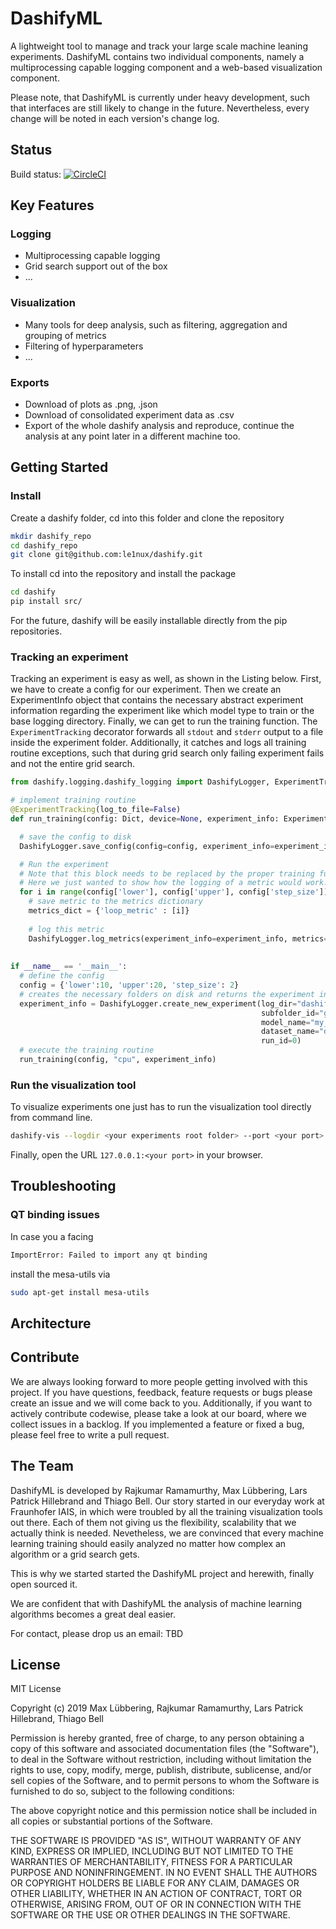 # DashifyML

A lightweight tool to manage and track your large scale machine leaning experiments. DashifyML contains two individual components, namely a multiprocessing capable logging component and a web-based visualization component.

Please note, that DashifyML is currently under heavy development, such that interfaces are still likely to change in the future. Nevertheless, every change will be noted in each version's change log. 

## Status

Build status: [![CircleCI](https://circleci.com/gh/dashifyML/dashifyML/tree/master.svg?style=svg)](https://circleci.com/gh/dashifyML/dashifyML/tree/master)

## Key Features

### Logging

* Multiprocessing capable logging
* Grid search support out of the box
* ...
### Visualization

* Many tools for deep analysis, such as filtering, aggregation and grouping of metrics
* Filtering of hyperparameters
* ...

### Exports

* Download of plots as .png, .json
* Download of consolidated experiment data as .csv
* Export of the whole dashify analysis and reproduce, continue the analysis at any point later in a different machine too.

## Getting Started

### Install

Create a dashify folder, cd into this folder and clone the repository 

``` bash
mkdir dashify_repo
cd dashify_repo
git clone git@github.com:le1nux/dashify.git
```

To install cd into the repository and install the package

``` bash
cd dashify
pip install src/
```
For the future, dashify will be easily installable directly from the pip repositories.

### Tracking an experiment
Tracking an experiment is easy as well, as shown in the Listing below. 
First, we have to create a config for our experiment. Then we create an ExperimentInfo object that contains the necessary abstract experiment information regarding the experiment like which model type to train or the base logging directory.
Finally, we can get to run the training function. The `ExperimentTracking` decorator forwards all `stdout` and `stderr` output to a file inside the experiment folder. Additionally, it catches and logs all training routine exceptions, such that during grid search only failing experiment fails and not the entire grid search.

``` python
from dashify.logging.dashify_logging import DashifyLogger, ExperimentTracking, ExperimentInfo

# implement training routine
@ExperimentTracking(log_to_file=False)
def run_training(config: Dict, device=None, experiment_info: ExperimentInfo = None):

  # save the config to disk
  DashifyLogger.save_config(config=config, experiment_info=experiment_info)

  # Run the experiment
  # Note that this block needs to be replaced by the proper training function later one. 
  # Here we just wanted to show how the logging of a metric would work!
  for i in range(config['lower'], config['upper'], config['step_size']):
    # save metric to the metrics dictionary
    metrics_dict = {'loop_metric' : [i]}
    
    # log this metric
    DashifyLogger.log_metrics(experiment_info=experiment_info, metrics=metrics_dict)
    
    
if __name__ == '__main__':
  # define the config
  config = {'lower':10, 'upper':20, 'step_size': 2}
  # creates the necessary folders on disk and returns the experiment information
  experiment_info = DashifyLogger.create_new_experiment(log_dir="dashify_logs",
                                                        subfolder_id="grid_search_1",
                                                        model_name="my_model_1",
                                                        dataset_name="data_set_1",
                                                        run_id=0)
  # execute the training routine                                                   
  run_training(config, "cpu", experiment_info)                                                      
```


### Run the visualization tool

To visualize experiments one just has to run the visualization tool directly from command line.

``` bash
dashify-vis --logdir <your experiments root folder> --port <your port> 
```

Finally, open the URL `127.0.0.1:<your port>` in your browser.

## Troubleshooting

### QT binding issues
In case you a facing 
``` bash
ImportError: Failed to import any qt binding
```
install the mesa-utils via

``` bash
sudo apt-get install mesa-utils
```

## Architecture

## Contribute

We are always looking forward to more people getting involved with this project. If you have questions, feedback, feature requests or bugs please create an issue and we will come back to you. Additionally, if you want to actively contribute codewise, please take a look at our board, where we collect issues in a backlog. If you implemented a feature or fixed a bug, please feel free to write a pull request. 

## The Team

DashifyML is developed by Rajkumar Ramamurthy, Max Lübbering, Lars Patrick Hillebrand and Thiago Bell. Our story started in our everyday work at Fraunhofer IAIS, in which were troubled by all the training visualization tools out there. Each of them not giving us the flexibility, scalability that we actually think is needed. Nevetheless, we are convinced that every machine learning training should easily analyzed no matter how complex an algorithm or a grid search gets.

This is why we started started the DashifyML project and herewith, finally open sourced it. 

We are confident that with DashifyML the analysis of machine learning algorithms becomes a great deal easier. 

For contact, please drop us an email: TBD

## License
 
MIT License

Copyright (c) 2019 Max Lübbering, Rajkumar Ramamurthy, Lars Patrick Hillebrand, Thiago Bell 

Permission is hereby granted, free of charge, to any person obtaining a copy
of this software and associated documentation files (the "Software"), to deal
in the Software without restriction, including without limitation the rights
to use, copy, modify, merge, publish, distribute, sublicense, and/or sell
copies of the Software, and to permit persons to whom the Software is
furnished to do so, subject to the following conditions:

The above copyright notice and this permission notice shall be included in all
copies or substantial portions of the Software.

THE SOFTWARE IS PROVIDED "AS IS", WITHOUT WARRANTY OF ANY KIND, EXPRESS OR
IMPLIED, INCLUDING BUT NOT LIMITED TO THE WARRANTIES OF MERCHANTABILITY,
FITNESS FOR A PARTICULAR PURPOSE AND NONINFRINGEMENT. IN NO EVENT SHALL THE
AUTHORS OR COPYRIGHT HOLDERS BE LIABLE FOR ANY CLAIM, DAMAGES OR OTHER
LIABILITY, WHETHER IN AN ACTION OF CONTRACT, TORT OR OTHERWISE, ARISING FROM,
OUT OF OR IN CONNECTION WITH THE SOFTWARE OR THE USE OR OTHER DEALINGS IN THE
SOFTWARE.
